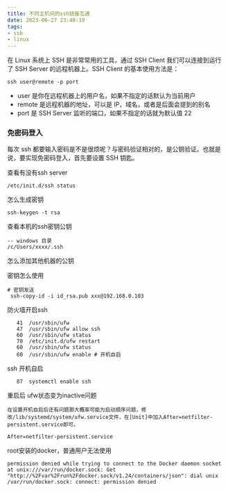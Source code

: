 ```yaml
---
title: 不同主机间的ssh链接互通
date: 2023-06-27 23:48:19
tags:
- ssh
- linux
---
```


在 Linux 系统上 SSH 是非常常用的工具，通过 SSH Client 我们可以连接到运行了 SSH Server 的远程机器上。SSH Client 的基本使用方法是：

```
ssh user@remote -p port
```

+ user 是你在远程机器上的用户名，如果不指定的话默认为当前用户
+ remote 是远程机器的地址，可以是 IP，域名，或者是后面会提到的别名
+ port 是 SSH Server 监听的端口，如果不指定的话就为默认值 22


### 免密码登入
每次 ssh 都要输入密码是不是很烦呢？与密码验证相对的，是公钥验证。也就是说，要实现免密码登入，首先要设置 SSH 钥匙。



查看有没有ssh server
```
/etc/init.d/ssh status
```

怎么生成密钥
```
ssh-keygen -t rsa 
```

查看本机的ssh密钥公钥
```
-- windows 目录
/c/Users/xxxx/.ssh
```

怎么添加其他机器的公钥

密钥怎么使用
```
# 密钥发送
 ssh-copy-id -i id_rsa.pub xxx@192.168.0.103

```

防火墙开启ssh
```
   41  /usr/sbin/ufw
   47  /usr/sbin/ufw allow ssh
   60  /usr/sbin/ufw status
   70  /etc/init.d/ufw restart
   60  /usr/sbin/ufw status
   60  /usr/sbin/ufw enable # 开机自启

```
ssh 开机自启
```
   87  systemctl enable ssh
```
重启后 ufw状态变为inactive问题
```
在设置开机自启后还有问题那大概率可能为启动顺序问题，修改/lib/systemd/system/ufw.service文件，在[Unit]中加入After=netfilter-persistent.service即可。

After=netfilter-persistent.service

```
root安装的docker，普通用户无法使用  
```
permission denied while trying to connect to the Docker daemon socket at unix:///var/run/docker.sock: Get "http://%2Fvar%2Frun%2Fdocker.sock/v1.24/containers/json": dial unix /var/run/docker.sock: connect: permission denied


```

